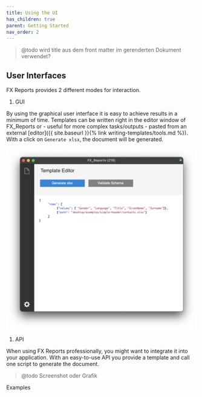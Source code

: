 ```yaml
---
title: Using the UI
has_children: true
parent: Getting Started
nav_order: 2
---
```


> @todo wird title aus dem front matter im gerenderten Dokument verwendet?

## User Interfaces

FX Reports provides 2 different modes for interaction.

1. GUI

By using the graphical user interface it is easy to achieve results in a minimum of time. Templates can be written right in the editor window of FX_Reports or - useful for more complex tasks/outputs - pasted from an external [editor]({{ site.baseurl }}{% link writing-templates/tools.md %}). With a click on `Generate xlsx`, the document will be generated.

<img src="docs/assets/images/screen1.png" style="magin-bottom: 20px;">

1. API

When using FX Reports professionally, you might want to integrate it into your application. With an easy-to-use API you provide a template and call one script to generate the document.

> @todo Screenshot oder Grafik

Examples
